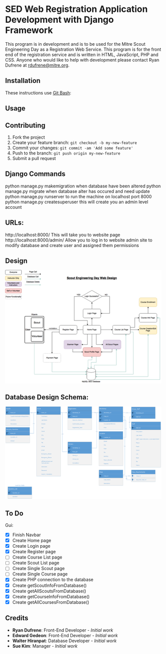# SED Web Registration Application Development with Django Framework

This program is in development and is to be used for the Mitre Scout Engineering Day as a Registration Web Service. This program is for the front end of the registration service and is written in HTML, JavaScript, PHP and CSS. Anyone who would like to help with development please contact Ryan Dufrene at rdufrene@mitre.org.

## Installation

These instructions use [Git Bash](https://git-for-windows.github.io/):


## Usage


## Contributing

1. Fork the project
2. Create your feature branch: `git checkout -b my-new-feature`
3. Commit your changes: `git commit -am 'Add some feature'`
4. Push to the branch: `git push origin my-new-feature`
5. Submit a pull request

## Django Commands

python manage.py makemigration
	when database have been altered
python manage.py migrate
	when database alter has occured and need update
python manage.py runserver
	to run the machine on localhost port 8000
python manage.py createsuperuser
	this will create you an admin level account 

## URLs:

http://localhost:8000/
	This will take you to website page
http://localhost:8000/admin/
	Allow you to log in to website admin site to modify database and create user and assigned them permissions

## Design

![ScoutEngineeringDayWebDesign.png](ScoutEngineeringDayWebDesign.png?raw=true "Scout Engineering Day Web Design")

## Database Design Schema:

![Relationship_Schema.png](Relationship_Schema.png?raw=true "Scout Engineering Day Database")
## To Do

Gui:

- [x] Finish Navbar
- [x] Create Home page
- [x] Create Login page
- [x] Create Register page
- [ ] Create Course List page
- [ ] Create Scout List page
- [ ] Create Single Scout page
- [ ] Create Single Course page
- [x] Create PHP connection to the database
- [x] Create getScoutInfoFromDatabase()
- [x] Create getAllScoutsFromDatabase()
- [x] Create getCourseInfoFromDatabase()
- [x] Create getAllCoursesFromDatabase()

## Credits

* **Ryan Dufrene**: Front-End Developer - *Initial work*
* **Edward Gedeon**: Front-End Developer - *Initial work*
* **Walter Hiranpat**: Database Developer - *Initial work*
* **Sue Kim**: Manager - *Initial work*